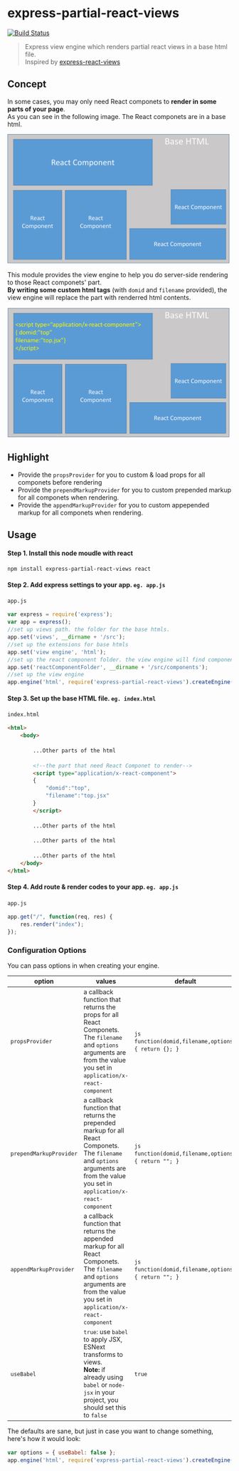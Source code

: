 # express-partial-react-views
[![Build Status](https://travis-ci.org/jaydenlin/express-partial-react-views.svg?branch=master)](https://travis-ci.org/jaydenlin/express-partial-react-views)
> Express view engine which renders partial react views in a base html file.   
> Inspired by [express-react-views](https://github.com/reactjs/express-react-views)

## Concept
In some cases, you may only need React componets to **render in some parts of your page**.      
As you can see in the following image. The React componets are in a base html.

<img src="https://raw.githubusercontent.com/jaydenlin/express-partial-react-views-doc/gh-pages/images/concept.png" width="500"/>    

This module provides the view engine to help you do server-side rendering to those React componets' part.   
**By writing some custom html tags** (with `domid` and `filename` provided), the view engine will replace the part with renderred html contents.

<img src="https://raw.githubusercontent.com/jaydenlin/express-partial-react-views-doc/gh-pages/images/conceptWithCode.png" width="500"/>

## Highlight
* Provide the `propsProvider` for you to custom & load props for all componets before rendering
* Provide the `prependMarkupProvider` for you to custom prepended markup for all componets when rendering.
* Provide the `appendMarkupProvider` for you to custom appepended markup for all componets when rendering.

## Usage

#### Step 1. Install this node moudle with react
```
npm install express-partial-react-views react
```

#### Step 2. Add express settings to your app. `eg. app.js`

`app.js`
```js
var express = require('express');
var app = express();
//set up views path. the folder for the base htmls.
app.set('views', __dirname + '/src'); 
//set up the extensions for base htmls
app.set('view engine', 'html');
//set up the react component folder. the view engine will find components from here.
app.set('reactComponentFolder', __dirname + '/src/components');
//set up the view engine
app.engine('html', require('express-partial-react-views').createEngine());
```

#### Step 3. Set up the base HTML file. `eg. index.html`

`index.html`
```html
<html>
	<body>
		
		...Other parts of the html	
		
		<!--the part that need React Componet to render-->
		<script type="application/x-react-component">
		{	
			"domid":"top",
			"filename":"top.jsx"
		}
		</script>

		...Other parts of the html

		...Other parts of the html

		...Other parts of the html
	</body>
</html>
```

#### Step 4. Add route & render codes to your app. `eg. app.js`
`app.js`
```js
app.get("/", function(req, res) {
	res.render("index");
});
```

### Configuration Options

You can pass options in when creating your engine.

option | values | default
-------|--------|--------
`propsProvider` | a callback function that returns the props for all React Componets. The `filename` and `options` arguments are from the value you set in `application/x-react-component` | ```js function(domid,filename,options){ return {}; }```
`prependMarkupProvider` | a callback function that returns the prepended markup for all React Componets. The `filename` and `options` arguments are from the value you set in `application/x-react-component` | ```js function(domid,filename,options){ return ""; }```
`appendMarkupProvider` | a callback function that returns the appended markup for all React Componets. The `filename` and `options` arguments are from the value you set in `application/x-react-component` | ```js function(domid,filename,options){ return ""; }```
`useBabel` | `true`: use `babel` to apply JSX, ESNext transforms to views.<br>**Note:** if already using `babel` or `node-jsx` in your project, you should set this to `false` | `true`

The defaults are sane, but just in case you want to change something, here's how it would look:

```js
var options = { useBabel: false };
app.engine('html', require('express-partial-react-views').createEngine(options));
```
